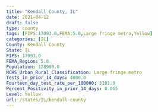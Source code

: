 ```yaml
---
title: "Kendall County, IL"
date: 2021-04-12
draft: false
type: county
tags: [FIPS:17093.0,FEMA:5.0,Large fringe metro,Yellow]
categories: [IL]
County: Kendall County
State: IL
FIPS: 17093.0
FEMA_Region: 5.0
Population: 128990.0
NCHS_Urban_Rural_Classification: Large fringe metro
Tests_in_prior_14_days: 4000.0
Fourteen_day_test_rate_per_100000: 3101.0
Percent_Positivity_in_prior_14_days: 0.065
Level: Yellow
url: /states/IL/kendall-county
---
```



